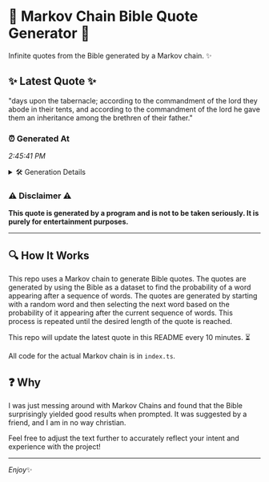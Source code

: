 # 📖 Markov Chain Bible Quote Generator 📖

Infinite quotes from the Bible generated by a Markov chain. ✨

## ✨ Latest Quote ✨
"days upon the tabernacle; according to the commandment of the lord they abode in their tents, and according to the commandment of the lord he gave them an inheritance among the brethren of their father."

### ⏰ Generated At
*2:45:41 PM*

<details>
    <summary>🛠️ Generation Details</summary>
    <p>
        <strong>🌱 Seed:</strong> days<br>
        <strong>🔄 Iterations:</strong> 34<br>
        <strong>📜 Context History:</strong><br>[ days ]: upon<br>[ days, upon ]: the<br>[ days, upon, the ]: tabernacle;<br>[ days, upon, the, tabernacle; ]: according<br>[ days, upon, the, tabernacle;, according ]: to<br>[ days, upon, the, tabernacle;, according, to ]: the<br>[ upon, the, tabernacle;, according, to, the ]: commandment<br>[ the, tabernacle;, according, to, the, commandment ]: of<br>[ tabernacle;, according, to, the, commandment, of ]: the<br>[ according, to, the, commandment, of, the ]: lord<br>[ to, the, commandment, of, the, lord ]: they<br>[ the, commandment, of, the, lord, they ]: abode<br>[ commandment, of, the, lord, they, abode ]: in<br>[ of, the, lord, they, abode, in ]: their<br>[ the, lord, they, abode, in, their ]: tents,<br>[ lord, they, abode, in, their, tents, ]: and<br>[ they, abode, in, their, tents,, and ]: according<br>[ abode, in, their, tents,, and, according ]: to<br>[ in, their, tents,, and, according, to ]: the<br>[ their, tents,, and, according, to, the ]: commandment<br>[ tents,, and, according, to, the, commandment ]: of<br>[ and, according, to, the, commandment, of ]: the<br>[ according, to, the, commandment, of, the ]: lord<br>[ to, the, commandment, of, the, lord ]: he<br>[ the, commandment, of, the, lord, he ]: gave<br>[ commandment, of, the, lord, he, gave ]: them<br>[ of, the, lord, he, gave, them ]: an<br>[ the, lord, he, gave, them, an ]: inheritance<br>[ lord, he, gave, them, an, inheritance ]: among<br>[ he, gave, them, an, inheritance, among ]: the<br>[ gave, them, an, inheritance, among, the ]: brethren<br>[ them, an, inheritance, among, the, brethren ]: of<br>[ an, inheritance, among, the, brethren, of ]: their<br>[ inheritance, among, the, brethren, of, their ]: father.<br>
    </p>
</details>

### ⚠️ Disclaimer ⚠️
**This quote is generated by a program and is not to be taken seriously. It is purely for entertainment purposes.**

---

## 🔍 How It Works

This repo uses a Markov chain to generate Bible quotes. The quotes are generated by using the Bible as a dataset to find the probability of a word appearing after a sequence of words. The quotes are generated by starting with a random word and then selecting the next word based on the probability of it appearing after the current sequence of words. This process is repeated until the desired length of the quote is reached.

This repo will update the latest quote in this README every 10 minutes. ⏳

All code for the actual Markov chain is in `index.ts`.

## ❓ Why

I was just messing around with Markov Chains and found that the Bible surprisingly yielded good results when prompted. 
It was suggested by a friend, and I am in no way christian.

Feel free to adjust the text further to accurately reflect your intent and experience with the project!

---

*Enjoy*✨
